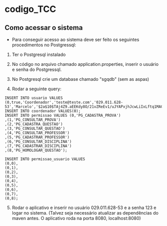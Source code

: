 # codigo_TCC
## Como acessar o sistema
* Para conseguir acesso ao sistema deve ser feito os seguintes procedimentos no Postgressql:

1. Ter o Postgresql instalado

2. No código no arquivo chamado application.properties, inserir o usuário e senha do Postgressql.

3. No Postgresql crie um database chamado "sgqdb" (sem as aspas)

4. Rodar a seguinte query:
```
INSERT INTO usuario VALUES (0,true,'Coordenador','teste@teste.com','029.011.628-53','Marcelo','$2a$10$TAj4Z9.aEEKdy8O/21vZReEv1/uJYAPxjhJcwLiIxLftq1MAC.JqC');
INSERT INTO coordenador VALUES(0);
INSERT INTO permissao VALUES (0,'PG_CADASTRA_PROVA')
,(1,'PG_CONSULTAR_PROVA')
,(2,'PG_CADASTRA_QUESTAO')
,(3,'PG_CONSULTAR_QUESTAO')
,(4,'PG_CONSULTAR_PROFESSOR')
,(5,'PG_CADASTRAR_PROFESSOR')
,(6,'PG_CONSULTAR_DISCIPLINA')
,(7,'PG_CADASTRAR_DISCIPLINA')
,(8,'PG_HOMOLOGAR_QUESTAO');

INSERT INTO permissao_usuario VALUES 
(0,0),
(0,1),
(0,2),
(0,3),
(0,4),
(0,5),
(0,6),
(0,7),
(0,8);
```
5. Rodar o aplicativo e inserir no usuário 029.011.628-53 e a senha 123 e logar no sistema. (Talvez seja necessário atualizar as dependências do maven antes. O aplicativo roda na porta 8080, localhost:8080)
